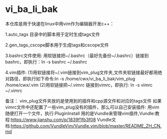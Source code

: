 # vi_ba_li_bak

本仓库是用于快速在linux中用vim作为编辑器开发c++：

1.auto_tags 目录中的脚本用于定时生成tags文件

2.gen_tags_cscope脚本用于生成tags和cscope文件

3.bashrc文件使用:
   用软链接把~/.bashrc（最好先备份~/.bashrc）链接到bashrc，即执行：ln -s bashrc ~/.bashrc

4.vim插件:
  (1)用软链接将~/.vim链接到vim_plug文件夹,文件夹软链接最好都用绝对路径，即执行如下命令:ln -s /home/cwx/vi_ba_li_bak/vim_plug /home/cwx/.vim
  (2)用软链接把~/.vimrc 链接到vimrc，即执行: ln -s vimrc ~/.vimrc
  
   备注：
   vim_plug文件夹放的是使用到的插件和cpp源文件和对应的tags文件
   如果vimrc文件中还配置了一些vim_plug没有的插件，那么可以自己安装插件:
   用vim随便打开一个文件，执行:PluginInstall
   用的是Vundle来管理vim插件,Vundle:教程:https://www.jianshu.com/p/1839f1fb3f08
                           Vundle文档:https://github.com/VundleVim/Vundle.vim/blob/master/README_ZH_CN.md